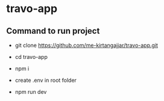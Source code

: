 # travo-app

## Command to run project
- git clone https://github.com/me-kirtangajjar/travo-app.git

- cd travo-app

- npm i

- create .env in root folder

- npm run dev